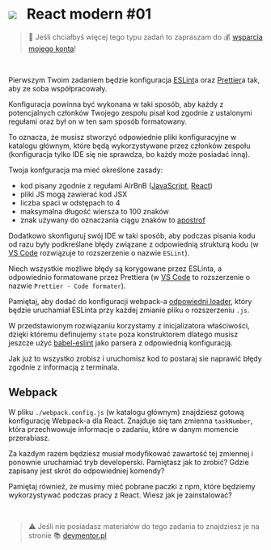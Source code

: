 # [![](../assets/img/logo-readme2.jpg)](https://devmentor.pl) &nbsp; React modern #01

> :loudspeaker: Jeśli chciałbyś więcej tego typu zadań to zapraszam do :moneybag: [wsparcia mojego konta](https://github.com/sponsors/devmentor-pl)!

&nbsp;

Pierwszym Twoim zadaniem będzie konfiguracja [ESLint](https://eslint.org/)a oraz [Prettier](https://prettier.io/)a tak, aby ze soba współpracowały.

Konfiguracja powinna być wykonana w taki sposób, aby każdy z potencjalnych członków Twojego zespołu pisał kod zgodnie z ustalonymi regułami oraz był on w ten sam sposób formatowany.

To oznacza, że musisz stworzyć odpowiednie pliki konfiguracyjne w katalogu głównym, które będą wykorzystywane przez członków zespołu (konfiguracja tylko IDE się nie sprawdza, bo każdy może posiadać inną).

Twoja konfguracja ma mieć określone zasady:

- kod pisany zgodnie z regułami AirBnB ([JavaScript](https://github.com/airbnb/javascript), [React](https://airbnb.io/javascript/react/))
- pliki JS mogą zawierać kod JSX
- liczba spaci w odstępach to 4
- maksymalna długość wiersza to 100 znaków
- znak używany do oznaczania ciągu znaków to [apostrof](https://pl.wikipedia.org/wiki/Apostrof)

Dodatkowo skonfiguruj swój IDE w taki sposób, aby podczas pisania kodu od razu były podkreślane błędy związane z odpowiednią strukturą kodu (w [VS Code](https://code.visualstudio.com/) rozwiązuje to rozszerzenie o nazwie `ESLint`).

Niech wszystkie możliwe błędy są korygowane przez ESLinta, a odpowiednio formatowane przez Prettiera (w [VS Code](https://code.visualstudio.com/) to rozszerzenie o nazwie `Prettier - Code formater`).

Pamiętaj, aby dodać do konfiguracji webpack-a [odpowiedni loader](https://github.com/webpack-contrib/eslint-loader), który będzie uruchamiał ESLinta przy każdej zmianie pliku o rozszerzeniu `.js`.

W przedstawionym rozwiązaniu korzystamy z inicjalizatora właściwości, dzięki któremu definujemy `state` poza konstruktorem dlatego musisz jeszcze użyć [babel-eslint](https://github.com/babel/babel-eslint) jako parsera z odpowiednią konfiguracją.

Jak już to wszystko zrobisz i uruchomisz kod to postaraj sie naprawić błędy zgodnie z informacją z terminala.

## Webpack

W pliku `./webpack.config.js` (w katalogu głównym) znajdziesz gotową konfigurację Webpack-a dla React. Znajduje się tam zmienna `taskNumber`, która przechwowuje informacje o zadaniu, które w danym momencie przerabiasz.

Za każdym razem będziesz musiał modyfikować zawartość tej zmiennej i ponownie uruchamiać tryb developerski. Pamiętasz jak to zrobić? Gdzie zapisany jest skrót do odpowiedniej komendy?

Pamiętaj również, że musimy mieć pobrane paczki z npm, które będziemy wykorzystywać podczas pracy z React. Wiesz jak je zainstalować?

&nbsp;

> :warning: Jeśli nie posiadasz materiałów do tego zadania to znajdziesz je na stronie :books: [devmentor.pl](https://devmentor.pl)
